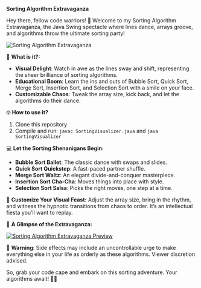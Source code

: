 **Sorting Algorithm Extravaganza**

Hey there, fellow code warriors! 🚀 Welcome to my Sorting Algorithm Extravaganza, the Java Swing spectacle where lines dance, arrays groove, and algorithms throw the ultimate sorting party!

![Sorting Algorithm Extravaganza](link_to_image)

🎉 **What is it?:**
- **Visual Delight**: Watch in awe as the lines sway and shift, representing the sheer brilliance of sorting algorithms.
- **Educational Boom**: Learn the ins and outs of Bubble Sort, Quick Sort, Merge Sort, Insertion Sort, and Selection Sort with a smile on your face.
- **Customizable Chaos**: Tweak the array size, kick back, and let the algorithms do their dance.

🤓 **How to use it?**
1. Clone this repository
2. Compile and run: `javac SortingVisualizer.java` and `java SortingVisualizer`

💻 **Let the Sorting Shenanigans Begin:**
- **Bubble Sort Ballet**: The classic dance with swaps and slides.
- **Quick Sort Quickstep**: A fast-paced partner shuffle.
- **Merge Sort Waltz**: An elegant divide-and-conquer masterpiece.
- **Insertion Sort Cha-Cha**: Moves things into place with style.
- **Selection Sort Salsa**: Picks the right moves, one step at a time.

🌈 **Customize Your Visual Feast:**
Adjust the array size, bring in the rhythm, and witness the hypnotic transitions from chaos to order. It’s an intellectual fiesta you’ll want to replay.

📸 **A Glimpse of the Extravaganza:**

[![Sorting Algorithm Extravaganza Preview](link_to_preview_image)](link_to_your_github_repo)

🚨 **Warning**: Side effects may include an uncontrollable urge to make everything else in your life as orderly as these algorithms. Viewer discretion advised.

So, grab your code cape and embark on this sorting adventure. Your algorithms await! 🎩✨
